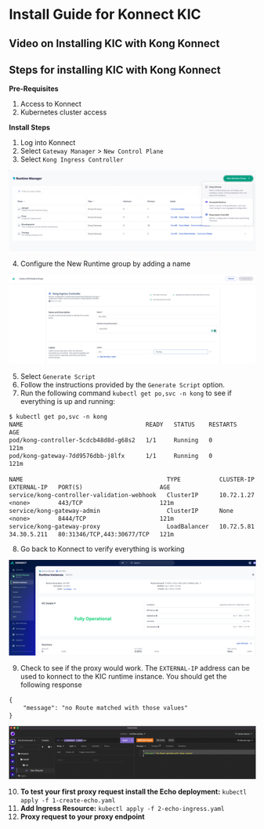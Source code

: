 # Install Guide for Konnect KIC 

## Video on Installing KIC with Kong Konnect

<!--
[KIC Install)])
-->
## Steps for installing KIC with Kong Konnect

**Pre-Requisites**

1. Access to Konnect
2. Kubernetes cluster access

**Install Steps**

1. Log into Konnect
2. Select `Gateway Manager` > `New Control Plane`
3. Select `Kong Ingress Controller`

![RTG](images/1-rtg.png)

4. Configure the New Runtime group by adding a name

![RTG Config](images/2-rtg-config.png)

5. Select `Generate Script`
6. Follow the instructions provided by the `Generate Script` option.
7. Run the following command `kubectl get po,svc -n kong` to see if everything is up and running:

```
$ kubectl get po,svc -n kong
NAME                                   READY   STATUS    RESTARTS   AGE
pod/kong-controller-5cdcb48d8d-g68s2   1/1     Running   0          121m
pod/kong-gateway-7dd9576dbb-j8lfx      1/1     Running   0          121m

NAME                                         TYPE           CLUSTER-IP   EXTERNAL-IP   PORT(S)                      AGE
service/kong-controller-validation-webhook   ClusterIP      10.72.1.27   <none>        443/TCP                      121m
service/kong-gateway-admin                   ClusterIP      None         <none>        8444/TCP                     121m
service/kong-gateway-proxy                   LoadBalancer   10.72.5.81   34.30.5.211   80:31346/TCP,443:30677/TCP   121m
```

8. Go back to Konnect to verify everything is working

![Verify Konnect](images/3-connected.png)

9. Check to see if the proxy would work. The `EXTERNAL-IP` address can be used to konnect to the KIC runtime instance. You should get the following response

```
{
	"message": "no Route matched with those values"
}
```

![Testing Insomnia](images/4-request.png)

10. **To test your first proxy request install the Echo deployment:** `kubectl apply -f 1-create-echo.yaml`
11. **Add Ingress Resource:** `kubectl apply -f 2-echo-ingress.yaml`
12. **Proxy request to your proxy endpoint**